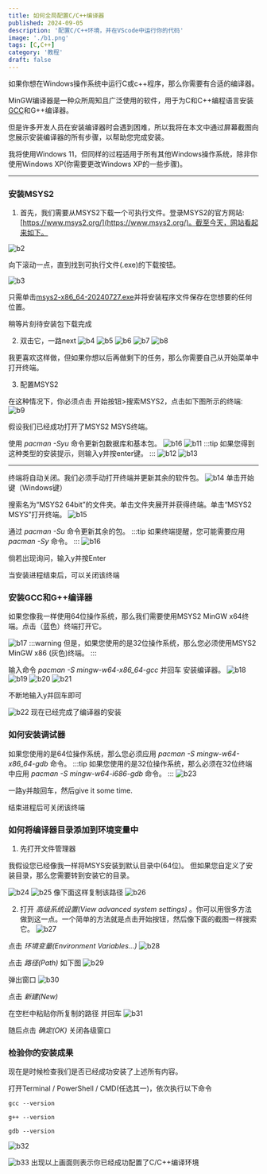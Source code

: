 ```yaml
---
title: 如何全局配置C/C++编译器
published: 2024-09-05
description: '配置C/C++环境，并在VScode中运行你的代码'
image: './b1.png'
tags: [C,C++]
category: '教程'
draft: false 
---
```


如果你想在Windows操作系统中运行C或c++程序，那么你需要有合适的编译器。

MinGW编译器是一种众所周知且广泛使用的软件，用于为C和C++编程语言安装[GCC](https://zh.wikipedia.org/wiki/GCC)和G++编译器。

但是许多开发人员在安装编译器时会遇到困难，所以我将在本文中通过屏幕截图向您展示安装编译器的所有步骤，以帮助您完成安装。

我将使用Windows 11，但同样的过程适用于所有其他Windows操作系统，除非你使用Windows XP(你需要更改Windows XP的一些步骤)。

---

### 安装MSYS2

1. 首先，我们需要从MSYS2下载一个可执行文件。登录MSYS2的官方网站:[https://www.msys2.org/](https://www.msys2.org/)。截至今天，网站看起来如下。

![b2](./b2.png)

向下滚动一点，直到找到可执行文件(.exe)的下载按钮。

![b3](./b3.png)

只需单击[msys2-x86_64-20240727.exe](https://github.com/msys2/msys2-installer/releases/download/2024-07-27/msys2-x86_64-20240727.exe)并将安装程序文件保存在您想要的任何位置。

稍等片刻待安装包下载完成

2. 双击它，一路next
![b4](./b4.png)
![b5](./b5.png)
![b6](./b6.png)
![b7](./b7.png)
![b8](./b8.png)

我更喜欢这样做，但如果你想以后再做剩下的任务，那么你需要自己从开始菜单中打开终端。

3. 配置MSYS2

在这种情况下，你必须点击 开始按钮>搜索MSYS2，点击如下图所示的终端:
![b9](./b9.png)

假设我们已经成功打开了MSYS2 MSYS终端。

使用 *pacman -Syu* 命令更新包数据库和基本包。
![b16](./b16.png)
![b11](./b11.png)
:::tip
如果您得到这种类型的安装提示，则输入y并按enter键。
:::
![b12](./b12.png)
![b13](./b13.png)

---

终端将自动关闭。我们必须手动打开终端并更新其余的软件包。
![b14](./14.png)
单击开始键（Windows键）

搜索名为“MSYS2 64bit”的文件夹。单击文件夹展开并获得终端。单击“MSYS2 MSYS”打开终端。
![b15](./15.png)

通过 *pacman -Su* 命令更新其余的包。
:::tip
如果终端提醒，您可能需要应用 *pacman -Sy* 命令。
:::
![b16](./b16.png)

倘若出现询问，输入y并按Enter

当安装进程结束后，可以关闭该终端

### 安装GCC和G++编译器
如果您像我一样使用64位操作系统，那么我们需要使用MSYS2 MinGW x64终端。点击（蓝色）终端打开它。

![b17](./b17.png)
:::warning
但是，如果您使用的是32位操作系统，那么您必须使用MSYS2 MinGW x86 (灰色)终端。
:::

输入命令 *pacman -S mingw-w64-x86_64-gcc* 并回车 安装编译器。
![b18](./18.png)
![b19](./19.png)
![b20](./20.png)
![b21](./21.png)

不断地输入y并回车即可

![b22](./22.png)
现在已经完成了编译器的安装

### 如何安装调试器

如果您使用的是64位操作系统，那么您必须应用 *pacman -S mingw-w64-x86_64-gdb* 命令。
:::tip
如果您使用的是32位操作系统，那么必须在32位终端中应用   *pacman -S mingw-w64-i686-gdb* 命令。
:::
![b23](./23.png)

一路y并敲回车，然后give it some time.

结束进程后可关闭该终端

### 如何将编译器目录添加到环境变量中
1. 先打开文件管理器

我假设您已经像我一样将MSYS安装到默认目录中(64位)。
但如果您自定义了安装目录，那么您需要转到安装它的目录。

![b24](./24.png)
![b25](./25.png)
像下面这样复制该路径
![b26](./26.png)

2. 打开 *高级系统设置(View advanced system settings)* 。你可以用很多方法做到这一点。一个简单的方法就是点击开始按钮，然后像下面的截图一样搜索它。
![b27](./b27.png)

点击 *环境变量(Environment Variables...)*
![b28](./b28.png)

点击 *路径(Path)* 如下图
![b29](./b29.png)

弹出窗口
![b30](./b30.png)

点击 *新建(New)*

在空栏中粘贴你所复制的路径 并回车
![b31](./b31.png)

随后点击 *确定(OK)* 关闭各级窗口

### 检验你的安装成果
现在是时候检查我们是否已经成功安装了上述所有内容。

打开Terminal / PowerShell / CMD(任选其一)，依次执行以下命令

    gcc --version

    g++ --version

    gdb --version

![b32](./b32.png)

![b33](./b33.png)
出现以上画面则表示你已经成功配置了C/C++编译环境